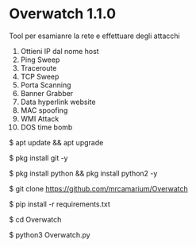 # Overwatch 1.1.0
Tool per esamianre la rete e effettuare degli attacchi
1. Ottieni IP dal nome host
2. Ping Sweep
3. Traceroute
4. TCP Sweep
5. Porta Scanning
6. Banner Grabber
7. Data hyperlink website
8. MAC spoofing
9. WMI Attack
10. DOS time bomb                           

$ apt update && apt upgrade 
  
$ pkg install git -y
  
$ pkg install python && pkg install python2 -y
  
$ git clone https://github.com/mrcamarium/Overwatch
  
$ pip install -r requirements.txt
  
$ cd Overwatch 
  
$ python3 Overwatch.py
